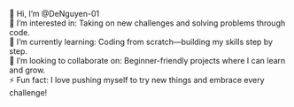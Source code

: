 👋 Hi, I’m @DeNguyen-01  
👀 I’m interested in: Taking on new challenges and solving problems through code.  
🌱 I’m currently learning: Coding from scratch—building my skills step by step.  
💞️ I’m looking to collaborate on: Beginner-friendly projects where I can learn and grow.  
⚡ Fun fact: I love pushing myself to try new things and embrace every challenge!  

<!---
DeNguyen-01/DeNguyen-01 is a ✨ special ✨ repository because its `README.md` (this file) appears on your GitHub profile.
You can click the Preview link to take a look at your changes.
--->
